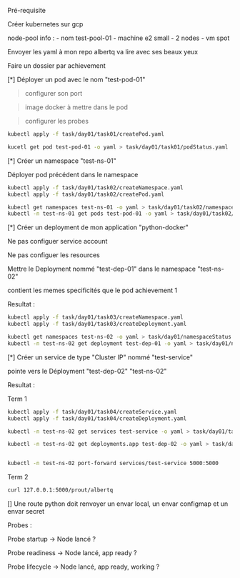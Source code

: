 Pré-requisite

Créer kubernetes sur gcp

node-pool info :
    - nom test-pool-01
    - machine e2 small
    - 2 nodes
    - vm spot

Envoyer les yaml à mon repo albertq va lire avec ses beaux yeux

Faire un dossier par achievement

[*] Déployer un pod avec le nom "test-pod-01"

>configurer son port

>image docker à mettre dans le pod

>configurer les probes


```bash
kubectl apply -f task/day01/task01/createPod.yaml

kucetl get pod test-pod-01 -o yaml > task/day01/task01/podStatus.yaml
```


[*] Créer un namespace "test-ns-01"

Déployer pod précédent dans le namespace

```bash
kubectl apply -f task/day01/task02/createNamespace.yaml
kubectl apply -f task/day01/task02/createPod.yaml

kubectl get namespaces test-ns-01 -o yaml > task/day01/task02/namespaceStatus.yaml
kubectl -n test-ns-01 get pods test-pod-01 -o yaml > task/day01/task02/podStatus.yaml
```

[*] Créer un deployment de mon application "python-docker"

Ne pas configuer service account

Ne pas configuer les resources

Mettre le Deployment nommé "test-dep-01" dans le namespace "test-ns-02"

contient les memes specificités que le pod achievement 1

Resultat :

```bash
kubectl apply -f task/day01/task03/createNamespace.yaml
kubectl apply -f task/day01/task03/createDeployment.yaml

kubectl get namespaces test-ns-02 -o yaml > task/day01/namespaceStatus.yaml
kubectl -n test-ns-02 get deployment test-dep-01 -o yaml > task/day01/namespaceStatus.yaml
```

[*] Créer un service de type "Cluster IP" nommé "test-service"

pointe vers le Déployment "test-dep-02" "test-ns-02"

Resultat :

Term 1
```bash
kubectl apply -f task/day01/task04/createService.yaml
kubectl apply -f task/day01/task04/createDeployment.yaml

kubectl -n test-ns-02 get services test-service -o yaml > task/day01/task04/serviceStatus.yaml

kubectl -n test-ns-02 get deployments.app test-dep-02 -o yaml > task/day01/task04/serviceStatus.yaml


kubectl -n test-ns-02 port-forward services/test-service 5000:5000
```

Term 2
```bash
curl 127.0.0.1:5000/prout/albertq
```

[] Une route python doit renvoyer un envar local, un envar configmap et un envar secret



Probes :

Probe startup -> Node lancé ?

Probe readiness -> Node lancé, app ready ?

Probe lifecycle -> Node lancé, app ready, working ?
